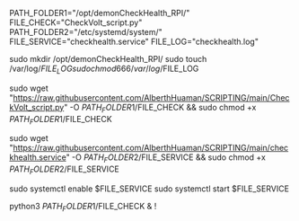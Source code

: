 
PATH_FOLDER1="/opt/demonCheckHealth_RPI/"
FILE_CHECK="CheckVolt_script.py"
PATH_FOLDER2="/etc/systemd/system/"
FILE_SERVICE="checkhealth.service"
FILE_LOG="checkhealth.log"

sudo mkdir /opt/demonCheckHealth_RPI/
sudo touch /var/log/$FILE_LOG
sudo chmod 666 /var/log/$FILE_LOG

sudo wget "https://raw.githubusercontent.com/AlberthHuaman/SCRIPTING/main/CheckVolt_script.py" -O $PATH_FOLDER1/$FILE_CHECK && sudo chmod +x $PATH_FOLDER1/$FILE_CHECK

sudo wget "https://raw.githubusercontent.com/AlberthHuaman/SCRIPTING/main/checkhealth.service" -O $PATH_FOLDER2/$FILE_SERVICE && sudo chmod +x $PATH_FOLDER2/$FILE_SERVICE

sudo systemctl enable $FILE_SERVICE
sudo systemctl start $FILE_SERVICE

python3 $PATH_FOLDER1/$FILE_CHECK &
!




